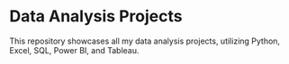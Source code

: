 # Data Analysis Projects
This repository showcases all my data analysis projects, utilizing Python, Excel, SQL, Power BI, and Tableau.
